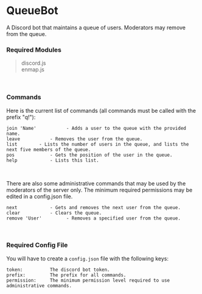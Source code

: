 
# QueueBot

A Discord bot that maintains a queue of users. Moderators may remove from the queue.

### Required Modules
> discord.js <br /> enmap.js

<br />

### Commands
Here is the current list of commands (all commands must be called with the prefix "q!"):
```
join 'Name' 	      - Adds a user to the queue with the provided name.
leave 			- Removes the user from the queue.
list		- Lists the number of users in the queue, and lists the next five members of the queue.
pos				- Gets the position of the user in the queue.
help			- Lists this list.
```

<br />

There are also some administrative commands that may be used by the moderators of the server only.
The minimum required permissions may be edited in a config.json file.
```
next			- Gets and removes the next user from the queue.
clear			- Clears the queue.
remove 'User' 	      - Removes a specified user from the queue.
```

<br />

### Required Config File
You will have to create a `config.json` file with the following keys:
```
token:			The discord bot token.
prefix:			The prefix for all commands.
permission:		The minimum permission level required to use administrative commands.
```
